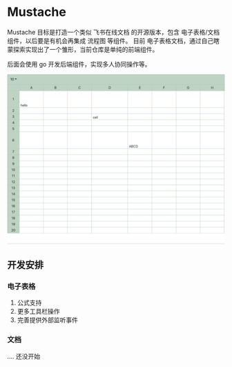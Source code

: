 # Mustache

Mustache 目标是打造一个类似 飞书在线文档 的开源版本，包含 电子表格/文档 组件，以后要是有机会再集成 流程图 等组件。
目前 电子表格文档，通过自己瞎蒙探索实现出了一个雏形，当前仓库是单纯的前端组件。

后面会使用 go 开发后端组件，实现多人协同操作等。

![](./doc/image/example.png)

## 开发安排

### 电子表格

1. 公式支持
2. 更多工具栏操作
3. 完善提供外部监听事件

### 文档

.... 还没开始
